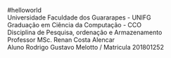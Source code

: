 #helloworld <br/>
Universidade Faculdade dos Guararapes - UNIFG <br/>
Graduação em Ciência da Computação - CCO <br/>
Disciplina de Pesquisa, ordenação e Armazenamento <br/>
Professor MSc. Renan Costa Alencar<br/>
Aluno Rodrigo Gustavo Melotto / Matricula 201801252
